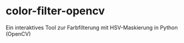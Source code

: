 # color-filter-opencv
Ein interaktives Tool zur Farbfilterung mit HSV-Maskierung in Python (OpenCV)
